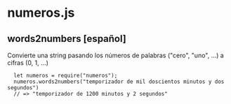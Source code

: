 # numeros.js

## words2numbers [español]
Convierte una string pasando los números de palabras ("cero", "uno", ...) a cifras (0, 1, ...)
```
  let numeros = require("numeros");
  numeros.words2numbers("temporizador de mil doscientos minutos y dos segundos")
  // => "temporizador de 1200 minutos y 2 segundos"
```
